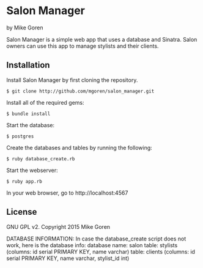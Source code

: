 Salon Manager
=============

by Mike Goren

Salon Manager is a simple web app that uses a database and Sinatra. Salon owners can use this app to manage stylists and their clients.

Installation
------------

Install Salon Manager by first cloning the repository.  
```
$ git clone http://github.com/mgoren/salon_manager.git
```

Install all of the required gems:
```
$ bundle install
```

Start the database:
```
$ postgres
```

Create the databases and tables by running the following:
```
$ ruby database_create.rb
```

Start the webserver:
```
$ ruby app.rb
```

In your web browser, go to http://localhost:4567

License
-------

GNU GPL v2. Copyright 2015 Mike Goren

DATABASE INFORMATION:
In case the database_create script does not work, here is the database info:
database name: salon
table: stylists (columns: id serial PRIMARY KEY, name varchar)
table: clients (columns: id serial PRIMARY KEY, name varchar, stylist_id int)
